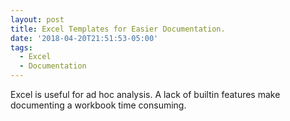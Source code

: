 ```yaml
---
layout: post
title: Excel Templates for Easier Documentation.
date: '2018-04-20T21:51:53-05:00'
tags:
  - Excel
  - Documentation
---
```

Excel is useful for ad hoc analysis. A lack of builtin features make documenting a workbook time consuming.
